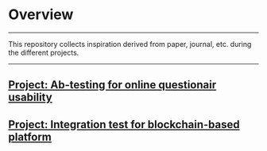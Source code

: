 # Overview 

----

This repository collects inspiration derived from paper, journal, etc. during the different projects.

----

## [Project: Ab-testing for online questionair usability](https://github.com/xs-hua/Inspiration-from-test-literature/blob/master/ab-testing.md)

## [Project: Integration test for blockchain-based platform](https://github.com/xs-hua/Inspiration-from-test-literature/blob/master/blockchain-integration-test.md)

